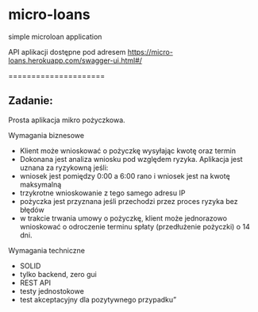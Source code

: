 # micro-loans 
simple microloan application

API aplikacji dostępne pod adresem https://micro-loans.herokuapp.com/swagger-ui.html#/

=====================
## Zadanie:
Prosta aplikacja mikro pożyczkowa.
 
Wymagania biznesowe
- Klient może wnioskować o pożyczkę wysyłając kwotę oraz termin
- Dokonana jest analiza wniosku pod względem ryzyka. Aplikacja jest uznana za ryzykowną jeśli:
 - wniosek jest pomiędzy 0:00 a 6:00 rano i wniosek jest na kwotę maksymalną
 - trzykrotne wnioskowanie z tego samego adresu IP
- pożyczka jest przyznana jeśli przechodzi przez proces ryzyka bez błędów
- w trakcie trwania umowy o pożyczkę, klient może jednorazowo wnioskować o odroczenie terminu spłaty (przedłużenie pożyczki) o 14 dni.
 
 
Wymagania techniczne
- SOLID
- tylko backend, zero gui
- REST API
- testy jednostokowe
- test akceptacyjny dla pozytywnego przypadku”

